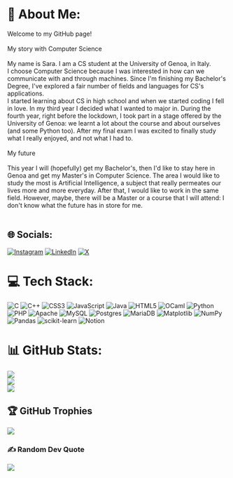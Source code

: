 # 💫 About Me:
Welcome to my GitHub page!<br><br>My story with Computer Science<br><br>My name is Sara. I am a CS student at the University of Genoa, in Italy. <br>I choose Computer Science because I was interested in how can we communicate with and through machines. Since I'm finishing my Bachelor's Degree, I've explored a fair number of fields and languages for CS's applications.<br>I started learning about CS in high school and when we started coding I fell in love. In my third year I decided what I wanted to major in. During the fourth year, right before the lockdown, I took part in a stage offered by the University of Genoa: we learnt a lot about the course and about ourselves (and some Python too). After my final exam I was excited to finally study what I really enjoyed, and not what I had to.<br><br>My future<br><br>This year I will (hopefully) get my Bachelor's, then I'd like to stay here in Genoa and get my Master's in Computer Science. The area I would like to study the most is Artificial Intelligence, a subject that really permeates our lives more and more everyday. After that, I would like to work in the same field. However, maybe, there will be a Master or a course that I will attend: I don't know what the future has in store for me.<br><br>
## 🌐 Socials:
[![Instagram](https://img.shields.io/badge/Instagram-%23E4405F.svg?logo=Instagram&logoColor=white)](https://instagram.com/saracaviglia27) [![LinkedIn](https://img.shields.io/badge/LinkedIn-%230077B5.svg?logo=linkedin&logoColor=white)](https://linkedin.com/in/saracaviglia) [![X](https://img.shields.io/badge/X-black.svg?logo=X&logoColor=white)](https://x.com/saracaviglia27) 

# 💻 Tech Stack:
![C](https://img.shields.io/badge/c-%2300599C.svg?style=for-the-badge&logo=c&logoColor=white) ![C++](https://img.shields.io/badge/c++-%2300599C.svg?style=for-the-badge&logo=c%2B%2B&logoColor=white) ![CSS3](https://img.shields.io/badge/css3-%231572B6.svg?style=for-the-badge&logo=css3&logoColor=white) ![JavaScript](https://img.shields.io/badge/javascript-%23323330.svg?style=for-the-badge&logo=javascript&logoColor=%23F7DF1E) ![Java](https://img.shields.io/badge/java-%23ED8B00.svg?style=for-the-badge&logo=openjdk&logoColor=white) ![HTML5](https://img.shields.io/badge/html5-%23E34F26.svg?style=for-the-badge&logo=html5&logoColor=white) ![OCaml](https://img.shields.io/badge/OCaml-%23E98407.svg?style=for-the-badge&logo=ocaml&logoColor=white) ![Python](https://img.shields.io/badge/python-3670A0?style=for-the-badge&logo=python&logoColor=ffdd54) ![PHP](https://img.shields.io/badge/php-%23777BB4.svg?style=for-the-badge&logo=php&logoColor=white) ![Apache](https://img.shields.io/badge/apache-%23D42029.svg?style=for-the-badge&logo=apache&logoColor=white) ![MySQL](https://img.shields.io/badge/mysql-4479A1.svg?style=for-the-badge&logo=mysql&logoColor=white) ![Postgres](https://img.shields.io/badge/postgres-%23316192.svg?style=for-the-badge&logo=postgresql&logoColor=white) ![MariaDB](https://img.shields.io/badge/MariaDB-003545?style=for-the-badge&logo=mariadb&logoColor=white) ![Matplotlib](https://img.shields.io/badge/Matplotlib-%23ffffff.svg?style=for-the-badge&logo=Matplotlib&logoColor=black) ![NumPy](https://img.shields.io/badge/numpy-%23013243.svg?style=for-the-badge&logo=numpy&logoColor=white) ![Pandas](https://img.shields.io/badge/pandas-%23150458.svg?style=for-the-badge&logo=pandas&logoColor=white) ![scikit-learn](https://img.shields.io/badge/scikit--learn-%23F7931E.svg?style=for-the-badge&logo=scikit-learn&logoColor=white) ![Notion](https://img.shields.io/badge/Notion-%23000000.svg?style=for-the-badge&logo=notion&logoColor=white)
# 📊 GitHub Stats:
![](https://github-readme-stats.vercel.app/api?username=saracaviglia&theme=dark&hide_border=false&include_all_commits=false&count_private=false)<br/>
![](https://github-readme-streak-stats.herokuapp.com/?user=saracaviglia&theme=dark&hide_border=false)<br/>
![](https://github-readme-stats.vercel.app/api/top-langs/?username=saracaviglia&theme=dark&hide_border=false&include_all_commits=false&count_private=false&layout=compact)

## 🏆 GitHub Trophies
![](https://github-profile-trophy.vercel.app/?username=saracaviglia&theme=vision-friendly-dark&no-frame=false&no-bg=false&margin-w=4)

### ✍️ Random Dev Quote
![](https://quotes-github-readme.vercel.app/api?type=vetical&theme=radical)

<!-- Proudly created with GPRM ( https://gprm.itsvg.in ) -->
